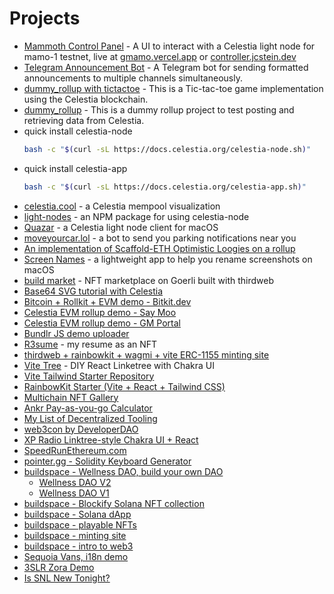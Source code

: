 # Projects

- [Mammoth Control Panel](https://github.com/jcstein/node-ui) - A UI to interact with a Celestia light node for mamo-1 testnet, live at [gmamo.vercel.app](https://gmamo.vercel.app) or [controller.jcstein.dev](https://controller.jcstein.dev/)
- [Telegram Announcement Bot](https://github.com/jcstein/tg-announcement-bot) - A Telegram bot for sending formatted announcements to multiple channels simultaneously.
- [dummy_rollup with tictactoe](https://github.com/jcstein/dummy_rollup/tree/tictactoe) - This is a Tic-tac-toe game implementation using the Celestia blockchain.
- [dummy_rollup](https://github.com/jcstein/dummy_rollup) - This is a dummy rollup project to test posting and retrieving data from Celestia.
- quick install celestia-node
  ```bash
  bash -c "$(curl -sL https://docs.celestia.org/celestia-node.sh)"
  ```
- quick install celestia-app
  ```bash
  bash -c "$(curl -sL https://docs.celestia.org/celestia-app.sh)"
  ```
- [celestia.cool](https://celestia.cool) - a Celestia mempool visualization
- [light-nodes](https://www.npmjs.com/package/light-nodes) - an NPM package for using celestia-node
- [Quazar](https://github.com/jcstein/quazar) - a Celestia light node client for macOS
- [moveyourcar.lol](https://moveyourcar.lol) - a bot to send you parking notifications near you
- [An implementation of Scaffold-ETH Optimistic Loogies on a rollup](https://github.com/jcstein/optimistic-loogies)
- [Screen Names](https://github.com/jcstein/ScreenNames) - a lightweight app to help you rename screenshots on macOS
- [build market](https://github.com/jcstein/build-market) - NFT marketplace on Goerli built with thirdweb
- [Base64 SVG tutorial with Celestia](https://github.com/jcstein/base64-svg-celestia)
- [Bitcoin + Rollkit + EVM demo - Bitkit.dev](https://bitkit.dev)
- [Celestia EVM rollup demo - Say Moo](https://github.com/jcstein/say-moo)
- [Celestia EVM rollup demo - GM Portal](https://github.com/jcstein/gm-portal)
- [Bundlr JS demo uploader](https://github.com/jcstein/bundlr-js-demo)
- [R3sume](https://github.com/jcstein/r3sume) - my resume as an NFT
- [thirdweb + rainbowkit + wagmi + vite ERC-1155 minting site](https://github.com/jcstein/thirdweb-rainbowkit)
- [Vite Tree](https://github.com/jcstein/vite-tree) - DIY React Linketree with Chakra UI
- [Vite Tailwind Starter Repository](https://github.com/jcstein/vite-tailwind-starter)
- [RainbowKit Starter (Vite + React + Tailwind CSS)](https://github.com/jcstein/rainbowkit-vite-tailwind)
- [Multichain NFT Gallery](https://github.com/jcstein/multichain-nft-gallery)
- [Ankr Pay-as-you-go Calculator](https://github.com/jcstein/ankr-payg)
- [My List of Decentralized Tooling](https://github.com/jcstein/decentralized-tooling)
- [web3con by DeveloperDAO](https://github.com/Developer-DAO/web3con-website)
- [XP Radio Linktree-style Chakra UI + React](https://github.com/jcstein/xp-radio)
- [SpeedRunEthereum.com](https://speedrunethereum.com)
- [pointer.gg - Solidity Keyboard Generator](https://github.com/jcstein/pointer-gg-keyboard)
- [buildspace - Wellness DAO, build your own DAO](https://github.com/jcstein/wellness-dao)
  - [Wellness DAO V2](https://github.com/jcstein/wellness-dao-v2)
  - [Wellness DAO V1](https://github.com/jcstein/wellness-dao)
- [buildspace - Blockify Solana NFT collection](https://github.com/jcstein/blockify)
- [buildspace - Solana dApp](https://replit.com/@joshcs/solana-starter-app)
- [buildspace - playable NFTs](https://replit.com/@joshcs/nft-game-starter-project)
- [buildspace - minting site](https://replit.com/@joshcs/nft-starter-project)
- [buildspace - intro to web3](https://replit.com/@joshcs/waveportal-starter-project)
- [Sequoia Vans, i18n demo](https://github.com/jcstein/sequoia-vans)
- [3SLR Zora Demo](https://github.com/jcstein/3slr-zora)
- [Is SNL New Tonight?](https://issnlnewtonight.com)
